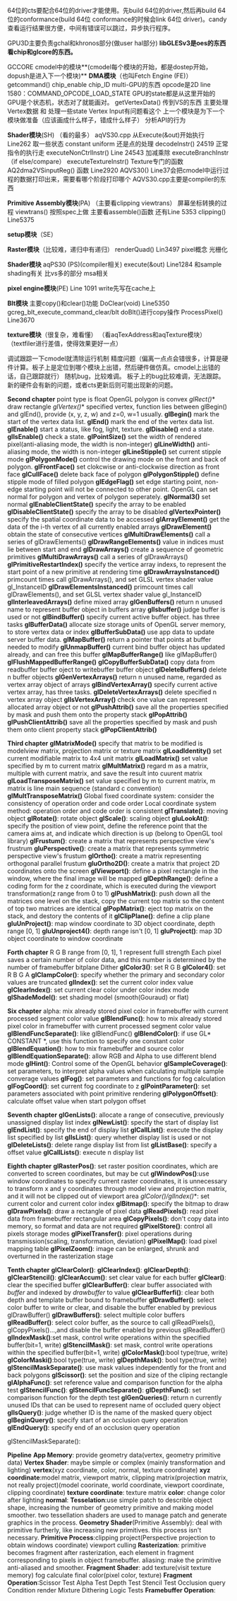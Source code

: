64位的cts要配合64位的driver才能使用。先build 64位的driver,然后再build 64位的conformance(build 64位 conformance的时候会link 64位 driver)。candy查看运行结果很方便，中间有错误可以跳过，异步执行程序。

GPU3D主要负责gchal和khronos部分(做user hal部分)
**libGLESv3是oes的东西 看chip和glcore的东西。**

GCCORE cmodel中的模块**(cmodel每个模块的开始，都是dostep开始，dopush是进入下一个模块)**
**DMA模块**（也叫Fetch Engine (FE)）
getcommand() chip_enable chip_ID multi-GPU的东西 opcode是2D
line 1580：COMMAND_OPCODE_LOAD_STATE GPU的state都是从这里开始的
GPU是个状态机，状态对了就能画对。
getVertexData() 传到VS的东西  主要处理Vertex数据 和 处理一些state Vertex Input有问题看这个
上一个模块是为下一个模块做准备（应该画成什么样子，错成什么样子）
分析API的行为

**Shader模块**(SH) （看的最多）
aqVS30.cpp 从Execute(&out)开始执行 Line262 取一些状态 constant uniform 还是点的处理
decodeInstr() 24519
正常指令的执行走 executeNonCtrlInstr() Line 24543 加减乘除
executeBranchInstr （if else/compare）
executeTextureInstr() Texture专门的函数AQ2dma2VSinputReg() 函数 Line2920
AQVS30() Line37会把cmodel中运行过程的数据打印出来，需要看哪个阶段打印哪个
AQVS30.cpp主要是compiler的东西

**Primitive Assembly模块**(PA)
（主要看clipping viewtrans） 
屏幕坐标转换的过程
viewtrans() 按照spec上做
主要看assemble()函数
还有Line 5353
clipping() Line5375

**setup模块**（SE）

**Raster模块**（比较难，递归中有递归）
renderQuad() Lin3497
pixel概念 光栅化

**Shader模块**
aqPS30 (PS)(compiler相关)
execute(&out) Line1284
和sample shading有关 比vs多的部分
msa相关

**pixel engine模块**(PE)
Line 1091 write先写在cache上

**Blt模块**
主要copy()和clear()功能
DoClear(void) Line5350
gcreg_blt_execute_command_clear/blt
doBlt()进行copy操作 ProcessPixel() Line3670

**texture模块**（很复杂，难看懂）
（看aqTexAddress和aqTexture模块）
（textfiler进行差值，使得效果更好一点）

调试跟踪一下cmodel就清除运行机制
精度问题（偏离一点点会错很多，计算是硬件计算。板子上是定位到哪个模块上出错，然后硬件做仿真。cmodel上出错的话，自己跟踪就行）
随机bug，比较难调。
板子上的bug比较难调，无法跟踪。
新的硬件会有新的问题，或者cts更新后则可能出现新的问题。

**Second chapter**
point type is float
OpenGL polygon is convex
**glRect*()** draw rectangle
**glVertex*()** specified vertex, function lies between glBegin() and glEnd(), provide (x, y, z, w) and z=0, w=1 usually.
**glBegin()** mark the start of the vertex data list.
**glEnd()** mark the end of the vertex data list.
**glEnable()** start a status, like fog, light, texture.
**glDisable()** end a state.
**glIsEnable()** check a state.
**glPointSize()** set the width of rendered pixel(anti-aliasing mode, the width is non-integer)
**glLineWidth()** anti-aliasing mode, the width is non-integer
**glLineStipple()**  set current stipple mode
**glPolygonMode()** control the drawing mode on the front and back of polygon.
**glFrontFace()** set clokcwise or anti-clockwise direction as front face
**glCullFace()** delete back face of polygon
**glPolygonStipple()** define stipple mode of filled polygon
**glEdgeFlag()** set edge starting point, non-edge starting point will not be connected to other point.
OpenGL can set normal for polygon and vertex of polygon seperately.
**glNormal3()** set normal
**glEnableClientState()** specify the array to be enabled
**glDisableClientState()** specify the array to be disabled
**glVertexPointer()** specify the spatial coordinate data to be accessed
**glArrayElement()** get the data of the i-th vertex of all currently enabled arrays
**glDrawElement()** obtain the state of consecutive vertices
**glMultiDrawElements()** call a series of glDrawElements()
**glDrawRangeElements()** value in indices must lie between start and end
**glDrawArrays()**  create a sequence of geometric primitives
**glMultiDrawArrays()** call a series of glDrawArrays()
**glPrimitiveRestartIndex()** specify the vertice array indexs, to represent the start point of a new primitive at rendering 											time
**glDrawArraysInstanced()**  primcount times call glDrawArrays(), and set GLSL vertex shader value gl_InstanceID
**glDrawElementsInstanced()** primcount times call glDrawElements(), and set GLSL vertex shader value gl_InstanceID
**glInterleavedArrays()** define mixed array
**glGenBuffers()** return n unused name to represent buffer object in buffers array
**glIsbuffer()** judge buffer is used or not
**glBindBuffer()** specify current active buffer object. has three tasks
**glBufferData()** allocate size storage units of OpenGL server memory, to store vertex data or index
**glBufferSubData()** use app data to update server buffer data.
**glMapBuffer()** return a pointer that points at buffer needed to modify
**glUnmapBuffer()** current bind buffer object has updated already, and can free this buffer
**glMapBufferRange()**  like glMapBuffer()
**glFlushMappedBufferRange()** 
**glCopyBufferSubData()** copy data from readbuffer buffer oject to writebuffer buffer object
**glDeleteBuffers()** delete n buffer objects
**glGenVertexArrays()** return n unused name, regarded as vertex array object of arrays
**glBindVertexArray()** specify current active vertex array, has three tasks.
**glDeleteVertexArrays()** delete specified n  vertex array object
**glIsVertexArray()** check one value can represent allocated array object or not
**glPushAttrib()** save all the properties specified by mask and push them onto the property stack
**glPopAttrib()** 
**glPushClientAttrib()** save all the properties specified by mask and push them onto client property stack
**glPopClientAttrib()**

**Third chapter**
**glMatrixMode()** specify that matrix to be modified is modelview matrix, projection matrix or texture matrix
**glLoadIdentity()** set current modifiable matrix to 4x4 unit matrix
**glLoadMatrix()** set value specified by m to current matrix
**glMultMatrix()** regard m as a matrix, multiple with current matrix, and save the result into cuurent matrix
**glLoadTransposeMatrix()** set value specified by m to current matrix, m matrix is line main sequence (standard c convention)
**glMultTransposeMatrix()**
Global fixed coordinate system: consider the consistency of operation order and code order
Local coordinate system method: operation order and code order is consistent
**glTranslate()**: moving object
**glRotate()**: rotate object
**glScale()**: scaling object
**gluLookAt()**: specify the position of view point, define the reference point that the camera aims at, and indicate which direction is up (belong to OpenGL tool library)
**glFrustum()**: create a matrix that represents perspective view's frustrum
**gluPerspective()**: create a matrix that represents symmetric perspective view's frustum
**glOrtho()**: create a matrix representing orthogonal parallel frustum
**gluOrtho2D()**: create a matrix that project 2D coordinates onto the screen
**glViewport()**: define a pixel rectangle in the window, where the final image will be mapped
**glDepthRange()**: define a coding form for the z coordinate, which is executed during the viewport transformation(z range from 0 to 1)
**glPushMatrix()**: push down all the matrices one level on the stack, copy the current top matrix so the content of top two matrices are identical
**glPopMatrix()**: eject top matrix on the stack, and destory the contents of it
**glClipPlane()**: define a clip plane
**gluUnProject()**: map window coordinate to 3D object coordinate, depth range [0, 1]
**gluUnproject4()**: depth range isn't [0, 1]
**gluProject()**: map 3D object coordinate to window coordinate

**Forth chapter**
R G B range from [0, 1], 1 represent fulll strength
Each pixel saves a certain number of color data, and this number is determined by the number of framebuffer bitplane
Dither
**glColor3()**: set R G B
**glColor4()**: set R B G A
**glClampColor()**: specify whether the primary and secondary color values are truncated
**glIndex()**: set the current color index value
**glClearIndex()**: set current clear color under color index mode
**glShadeModel()**: set shading model (smooth(Gouraud) or flat)

**Six chapter**
alpha: mix already stored pixel color in framebuffer with current processed segment color value
**glBlendFunc()**: how to mix already stored pixel color in framebuffer with current processed segment color value
**glBlendFuncSeparate()**: like glBlendFunc()
**glBlendColor()**: if use GL* CONSTANT *, use this function to specify one constant color
**glBlendEquation()**: how to mix framebuffer and source color
**glBlendEquationSeparate()**: allow RGB and Alpha to use different blend mode
**glHint()**: Control some of the OpenGL behavior
**glSampleCoverage()**: set parameters, to interpret alpha values when calculating multiple sample converage values
**glFog()**: set parameters and functions for fog calculation
**glFogCoord()**: set current fog coordinate to z
**glPointParameter()**: set parameters associated with point primitive rendering
**glPolygonOffset()**: calculate offset value when start polygon offset

**Seventh chapter**
**glGenLists()**: allocate a range of consecutive, previously unassigned display list index
**glNewList()**: specify the start of display list
**glEndList()**: specify the end of display list
**glCallList()**: execute the display list specified by list
**glIsList()**: query whether display list is used or not
**glDeleteLists()**: delete range display list from list
**glListBase()**: specify a offset value
**glCallLists()**: execute n display list

**Eighth chapter**
**glRasterPos()**: set raster position coordinates, which are converted to screen coordinates, but may be cut
**glWindowPos()**:use window coordinates to specify current raster coordinates, it is unnecessary to transform x and y coordinates through model view and projection matrix, and it will not be clipped out of viewport area
**glColor*()/glIndex()**: set current color and current color index
**glBitmap()**: specify the bitmap to draw
**glDrawPixels()**: draw a rectangle of pixel data
**glReadPixels()**: read pixel data from framebuffer rectangular area
**glCopyPixels()**: don't copy data into memory, so format and data are not required
**glPixelStore()**: control all pixels storage modes
**glPixelTransfer()**: pixel operations during transmission(scaling, transformation, deviation)
**glPixelMap()**: load pixel mapping table
**glPixelZoom()**: image can be enlarged, shrunk and overturned in the rasterization stage

**Tenth chapter**
**glClearColor()**:
**glClearIndex()**:
**glClearDepth()**:
**glClearStencil()**:
**glClearAccum()**: set clear value for each buffer
**glClear()**: clear the specified buffer
**glClearBuffer()**: clear buffer associated with *buffer* and indexed by *drawbuffer* to value
**glClearBufferfi()**: clear both depth and template buffer bound to framebuffer
**glDrawBuffer()**: select color buffer to write or clear, and disable the buffer enabled by previous glDrawBuffer()
**glDrawBuffers()**: select multiple color buffers
**glReadBuffer()**: select color buffer, as the source to call glReadPixels(), glCopyPixels()...,and disable the buffer enabled 						   by previous glReadBuffer()
**glIndexMask()**:set mask, control write operations within the specified buffer(bit=1, write)
**glStencilMask()**: set mask, control write operations within the specified buffer(bit=1, write)
**glColorMask()**:bool type(true, write)
**glColorMaski()**:bool type(true, write)
**glDepthMask()**: bool type(true, write)
**glStencilMaskSeparate()**: use mask values independently for the front and back polygons
**glScissor()**: set the position and size of the cliping rectangle
**glAlphaFunc()**: set reference value and comparison function for the alpha test
**glStencilFunc()**: 
**glStencilFuncSeparate()**: 
**glDepthFunc()**: set comparison function for the depth test
**glGenQueries()**: return n currently unused IDs that can be used to represent name of occluded query object
**glIsQuery()**: judge whether ID is the name of the masked query object
**glBeginQuery()**: specify start of an occlusion query operation
**glEndQuery()**: specify end of an occlusion query operation



glStencilMaskSeparate():

**Pipeline**
**App Memory**: provide geometry data(vertex, geometry primitive data)
**Vertex Shader**: maybe simple or complex (mainly transformation and lighting)
						**vertex**(xyz coordinate, color, normal, texture coordinate)
						**xyz coordinate**:model matrix, viewport matrix, clipping matrix(projection matrix, not really project)(model 													coorinate, world coordinate, viewport coordinate, clipping coordinate)
						**texture coordinate**: texture matrix
						**color**: change color after lighting
						**normal**: 
**Tesselation**:use simple patch to describle object shape, increasing the number of geometry primitive and making model 					smoother. two tessellation shaders are used to manage patch and generate graphics in the process.
**Geometry Shader**(Primitive Assembly): deal with primitive furtherly, like increasing new primitives. this process isn't 
																necessary.
**Primitive Process**:clipping project(Perspective projection to obtain windows coordinate) viewport culling
**Rasterization**: primitive becomes fragment after rasterization, each element in fragment corresponding to pixels in
						object framebuffer.
						aliasing: make the primitive anti-aliased and smoother.
**Fragment Shader**: add texture(visit texture memory)
								fog
								calculate final color(pixel color, texture)
**Fragment Operation**:Scissor Test
									Alpha Test
									Depth Test
									Stencil Test
									Occlusion query
									Condition render
									Mixture Dithering Logic Tests
**Framebuffer Operation**:													

​			

​												

​						